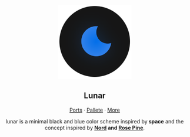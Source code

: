 <p align="center">
  <img src="https://github.com/lunar-theme/lunar-theme/raw/main/assets/icon-rounded.png" />
<h2 align="center">Lunar</h2>
</p>

<p align="center">
  <a href="https://lunar-theme.github.io/ports">Ports</a>
  ·
  <a href="https://lunar-theme.github.io/palette">Pallete</a>
  ·
  <a href="https://github.com/lunar-theme/lunar">More</a>
</p>

<p align="center">lunar is a minimal black and blue color scheme inspired by<strong> space</strong> and the concept inspired by <strong><a href="https://nordtheme.com" target="_blank">Nord</a> and <a href="https://github.com/rose-pine" target="_blank">Rose Pine</a></strong>.</p><br>
